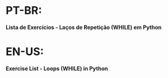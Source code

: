 # PT-BR:
**Lista de Exercícios - Laços de Repetição (WHILE) em Python**

# EN-US:
**Exercise List - Loops (WHILE) in Python**